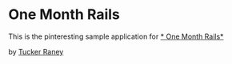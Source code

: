 # One Month Rails

This is the pinteresting sample application for
[* One Month Rails*](http://onemonthrails.com)

by [Tucker Raney](http://google.com)